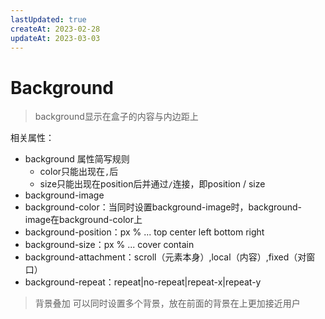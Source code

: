 ```yaml
---
lastUpdated: true
createAt: 2023-02-28
updateAt: 2023-03-03
---
```


# Background

> background显示在盒子的内容与内边距上

相关属性：
- background
    属性简写规则
    - color只能出现在`,`后
    - size只能出现在position后并通过`/`连接，即position / size
- background-image
- background-color：当同时设置background-image时，background-image在background-color上
- background-position：px % ... top center left bottom right
- background-size：px % ... cover contain
- background-attachment：scroll（元素本身）,local（内容）,fixed（对窗口）
- background-repeat：repeat|no-repeat|repeat-x|repeat-y

> 背景叠加
> 可以同时设置多个背景，放在前面的背景在上更加接近用户
